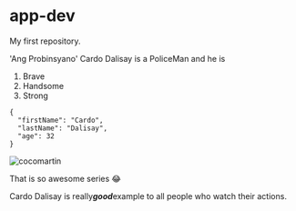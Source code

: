 # app-dev
My first repository.

'Ang Probinsyano' 
Cardo Dalisay is a PoliceMan
and he is
1. Brave
2. Handsome
3. Strong

```
{
  "firstName": "Cardo",
  "lastName": "Dalisay",
  "age": 32
}
```

![cocomartin](https://github.com/Justinspirit/app-dev/assets/169540006/98a6093a-8739-41b9-ba03-4c32530f0866)


That is so awesome series :joy:

Cardo Dalisay is really***good***example to all people who watch their actions.

   


